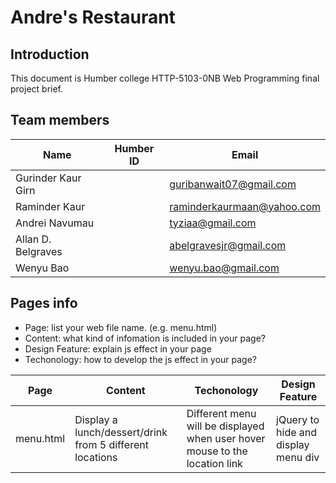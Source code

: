 # Andre's Restaurant
## Introduction
This document is Humber college HTTP-5103-0NB Web Programming final project brief.
## Team members
Name|Humber ID|Email
-- | - | -
Gurinder Kaur Girn||guribanwait07@gmail.com
Raminder Kaur ||raminderkaurmaan@yahoo.com
Andrei Navumau ||tyziaa@gmail.com
Allan D. Belgraves ||abelgravesjr@gmail.com
Wenyu Bao||wenyu.bao@gmail.com
## Pages info
- Page: list your web file name. (e.g. menu.html)
- Content: what kind of infomation is included in your page?
- Design Feature: explain js effect in your page
- Techonology: how to develop the js effect in your page?

Page|Content|Techonology|Design Feature
-- | - | - | -
menu.html|Display a lunch/dessert/drink from 5 different locations|Different menu will be displayed when user hover mouse to the location link|jQuery to hide and display menu div
